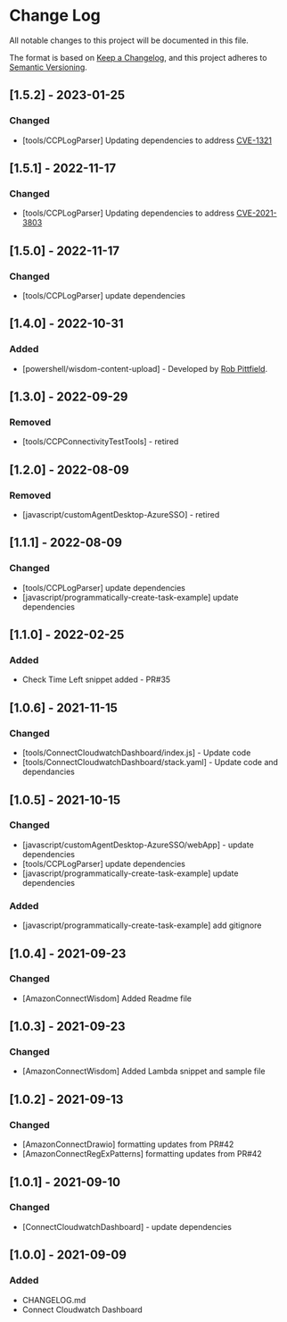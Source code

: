 # Change Log
All notable changes to this project will be documented in this file.

The format is based on [Keep a Changelog](https://keepachangelog.com/en/1.0.0/),
and this project adheres to [Semantic Versioning](https://semver.org/spec/v2.0.0.html).
## [1.5.2] - 2023-01-25
### Changed
 - [tools/CCPLogParser] Updating dependencies to address [CVE-1321](https://cwe.mitre.org/data/definitions/1321.html)
## [1.5.1] - 2022-11-17
### Changed
 - [tools/CCPLogParser] Updating dependencies to address [CVE-2021-3803](https://nvd.nist.gov/vuln/detail/CVE-2021-3803)
## [1.5.0] - 2022-11-17
### Changed
 - [tools/CCPLogParser] update dependencies
## [1.4.0] - 2022-10-31
### Added
- [powershell/wisdom-content-upload] - Developed by [Rob Pittfield](https://github.com/robpittfield2).

## [1.3.0] - 2022-09-29
### Removed
 - [tools/CCPConnectivityTestTools] - retired

## [1.2.0] - 2022-08-09
### Removed
 - [javascript/customAgentDesktop-AzureSSO] - retired

## [1.1.1] - 2022-08-09
### Changed
 - [tools/CCPLogParser] update dependencies
 - [javascript/programmatically-create-task-example] update dependencies


## [1.1.0] - 2022-02-25
### Added
 - Check Time Left snippet added - PR#35

## [1.0.6] - 2021-11-15
### Changed
 - [tools/ConnectCloudwatchDashboard/index.js] - Update code
 - [tools/ConnectCloudwatchDashboard/stack.yaml] - Update code and dependancies
## [1.0.5] - 2021-10-15
### Changed
 - [javascript/customAgentDesktop-AzureSSO/webApp] - update dependencies
 - [tools/CCPLogParser] update dependencies
 - [javascript/programmatically-create-task-example] update dependencies

### Added
 - [javascript/programmatically-create-task-example] add gitignore

## [1.0.4] - 2021-09-23
### Changed
 - [AmazonConnectWisdom] Added Readme file
## [1.0.3] - 2021-09-23
### Changed
 - [AmazonConnectWisdom] Added Lambda snippet and sample file
## [1.0.2] - 2021-09-13
### Changed
 - [AmazonConnectDrawio] formatting updates from PR#42
 - [AmazonConnectRegExPatterns] formatting updates from PR#42

## [1.0.1] - 2021-09-10
### Changed
- [ConnectCloudwatchDashboard] - update dependencies

## [1.0.0] - 2021-09-09
### Added
- CHANGELOG.md
- Connect Cloudwatch Dashboard
